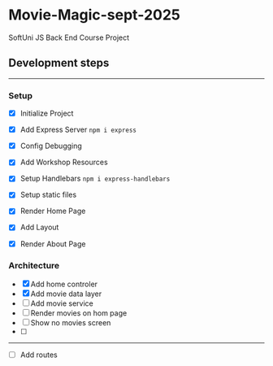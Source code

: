 # Movie-Magic-sept-2025

SoftUni JS Back End Course Project

## Development steps
___

### Setup
- [x] Initialize Project
- [x] Add Express Server `npm i express`
- [x] Config Debugging
- [x] Add Workshop Resources
- [x] Setup Handlebars `npm i express-handlebars`
- [x] Setup static files
- [x] Render Home Page
- [x] Add Layout
- [x] Render About Page


### Architecture
- [x] Add home controler
- [x] Add movie data layer
- [ ] Add movie service
- [ ] Render movies on hom page
- [ ] Show no movies screen
- [ ] 

---
- [ ] Add routes

<!-- - [ ] Setup Database Connection
- [ ] Create Movie Model
- [ ] Add Movie Routes
- [ ] Implement Authentication
- [ ] Add User Registration
- [ ] Add Movie CRUD Operations -->

